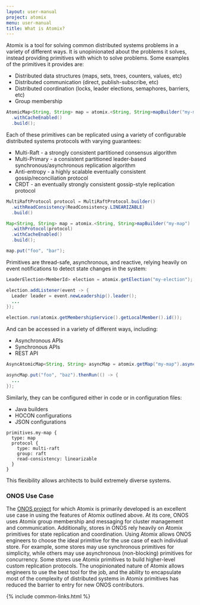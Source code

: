```yaml
---
layout: user-manual
project: atomix
menu: user-manual
title: What is Atomix?
---
```


Atomix is a tool for solving common distributed systems problems in a variety of different ways. It is unopinionated about the problems it solves, instead providing primitives with which to solve problems. Some examples of the primitives it provides are:
* Distributed data structures (maps, sets, trees, counters, values, etc)
* Distributed communication (direct, publish-subscribe, etc)
* Distributed coordination (locks, leader elections, semaphores, barriers, etc)
* Group membership

```java
AtomicMap<String, String> map = atomix.<String, String>mapBuilder("my-map")
  .withCacheEnabled()
  .build();
```

Each of these primitives can be replicated using a variety of configurable distributed systems protocols with varying guarantees:
* Multi-Raft - a strongly consistent partitioned consensus algorithm
* Multi-Primary - a consistent partitioned leader-based synchronous/asynchronous replication algorithm
* Anti-entropy - a highly scalable eventually consistent gossip/reconciliation protocol
* CRDT - an eventually strongly consistent gossip-style replication protocol

```java
MultiRaftProtocol protocol = MultiRaftProtocol.builder()
  .withReadConsistency(ReadConsistency.LINEARIZABLE)
  .build()

Map<String, String> map = atomix.<String, String>mapBuilder("my-map")
  .withProtocol(protocol)
  .withCacheEnabled()
  .build();

map.put("foo", "bar");
```

Primitives are thread-safe, asynchronous, and reactive, relying heavily on event notifications to detect state changes in the system:

```java
LeaderElection<MemberId> election = atomix.getElection("my-election");

election.addListener(event -> {
  Leader leader = event.newLeadership().leader();
  ...
});

election.run(atomix.getMembershipService().getLocalMember().id());
```

And can be accessed in a variety of different ways, including:
* Asynchronous APIs
* Synchronous APIs
* REST API

```java
AsyncAtomicMap<String, String> asyncMap = atomix.getMap("my-map").async();

asyncMap.put("foo", "baz").thenRun(() -> {
  ...
});
```

Similarly, they can be configured either in code or in configuration files:
* Java builders
* HOCON configurations
* JSON configurations

```hocon
primitives.my-map {
  type: map
  protocol {
    type: multi-raft
    group: raft
    read-consistency: linearizable
  }
}
```

This flexibility allows architects to build extremely diverse systems.

### ONOS Use Case

The [ONOS project](http://onosproject.org) for which Atomix is primarily developed is an excellent use case in using the features of Atomix outlined above. At its core, ONOS uses Atomix group membership and messaging for cluster management and communication. Additionally, stores in ONOS rely heavily on Atomix primitives for state replication and coordination. Using Atomix allows ONOS engineers to choose the ideal primitive for the use case of each individual store. For example, some stores may use synchronous primitives for simplicity, while others may use asynchronous (non-blocking) primitives for concurrency. Some stores use Atomix primitives to build higher-level custom replication protocols. The unopinionated nature of Atomix allows engineers to use the best tool for the job, and the ability to encapsulate most of the complexity of distributed systems in Atomix primitives has reduced the barrier to entry for new ONOS contributors.

{% include common-links.html %}
